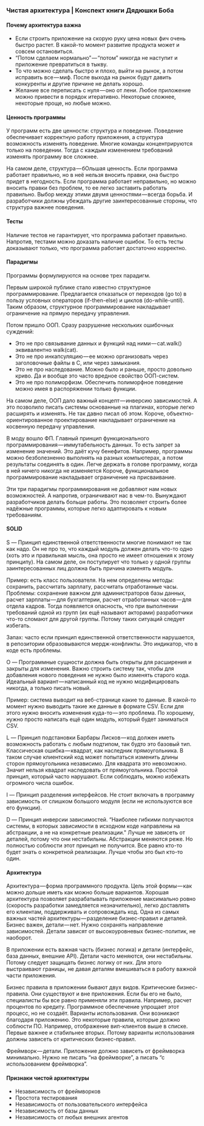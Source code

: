 ### Чистая архитектура | Конспект книги Дядюшки Боба

#### Почему архитектура важна

+ Если строить приложение на скорую руку цена новых фич очень быстро растет. В какой-то момент развитие продукта может и совсем остановиться.
+ “Потом сделаем нормально” — “потом” никогда не наступит и приложение превратиться в тыкву.
+ То что можно сделать быстро и плохо, выйти на рынок, а потом исправить все — миф. После выхода на рынок будут давить конкуренты и другие причине не делать хорошо.
+ Желание все переписать с нуля — оно от лени. Любое приложение можно привести в порядок итеративно. Некоторые сложнее, некоторые проще, но любые можно.

#### Ценность программы

У программ есть две ценности: структура и поведение. Поведение обеспечивает корректную работу приложения, а структура возможность изменять поведение. Многие команды концентрируются только на поведении. Тогда с каждым изменением требований изменять программу все сложнее.

На самом деле, структура — бОльшая ценность. Если программа работает правильно, но в неё нельзя вносить правки, она быстро придет в негодность. Если программа работает неправильно, но можно вносить правки без проблем, то ее легко заставить работать правильно. Выбор между этими двумя ценностями — всегда борьба. И разработчики должны убеждать другие заинтересованные стороны, что структура важнее поведения.

#### Тесты

Наличие тестов не гарантирует, что программа работает правильно. Напротив, тестами можно доказать наличие ошибок. То есть тесты доказывают только, что программа работает достаточно корректно.

#### Парадигмы

Программы формулируются на основе трех парадигм.

Первым широкой публике стало известно структурное программирование. Предлагается отказаться от переходов (go to) в пользу условных операторов (if-then-else) и циклов (do-while-until). Таким образом, структурное программирование накладывает ограничение на прямую передачу управления.

Потом пришло ООП. Сразу разрушение нескольких ошибочных суждений:
+ Это не про связывание данных и функций над ними — cat.walk() эквивалентно walk(cat).
+ Это не про инкапсуляцию — ее можно организовать через заголовочные файлы в C, или через замыкания.
+ Это не про наследование. Можно было и раньше, просто довольно криво. Да и вообще это часто вредное свойство ООП-систем.
+ Это не про полиморфизм. Обеспечить полиморфное поведение можно имея в распоряжении только функции.

На самом деле, ООП дало важный концепт — инверсию зависимостей. А это позволило писать системы основанные на плагинах, которые легко расширять и изменять. Не так давно писал об этом. Короче, объектно-ориентированное проектирование накладывает ограничение на косвенную передачу управления.

В моду вошло ФП. Главный принцип функционального программирования — иммутабельность данных. То есть запрет за изменение значений. Это даёт кучу бенефитов. Например, программы можно безболезненно выполнять на разных компьютерах, а потом результаты соединять в один. Легче держать в голове программу, когда в ней ничего никогда не изменяется Короче, функциональное программирование накладывает ограничение на присваивание.

Эти три парадигмы программирования не добавляют нам новых возможностей. А напротив, ограничивают нас в чем-то. Вынуждают разработчиков делать больше работы. Это позволяет строить более надёжные программы, которые легко адаптировать к новым требованиям.

#### SOLID

S — Принцип единственной ответственности многие понимают не так как надо. Он не про то, что каждый модуль должен делать что-то одно (хоть это и правильная мысль, она просто не имеет отношения к этому принципу). На самом деле, он постулирует что только у одной группы заинтересованных лиц должна быть причина изменять модуль.

Пример: есть класс пользователя. На нем определены методы: сохранить, рассчитать зарплату, рассчитать отработанные часы. Проблемы: сохранение важном для администраторов базы данных, расчет зарплаты — для бухгалтерии, расчет отработанных часов — для отдела кадров. Тогда появляется опасность, что при выполнении требований одной из групп (их ещё называют акторами) разработчики что-то сломают для другой группы. Потому таких ситуаций следует избегать.

Запах: часто если принцип единственной ответственности нарушается, в репозитории образовываются мердж-конфликты. Это индикатор, что в коде есть проблемы.

O — Программные сущности должна быть открыты для расширения и закрыты для изменения. Важно строить систему так, чтобы для добавления нового поведения не нужно было изменять старого кода. Идеальный вариант — написанный код не нужно модифицировать никогда, а только писать новый.

Пример: система выводит на веб-странице какие то данные. В какой-то момент нужно выводить такие же данные в формате CSV. Если для этого нужно вносить изменения куда-то — это проблема. По хорошему, нужно просто написать ещё один модуль, который будет заниматься CSV.

L — Принцип подстановки Барбары Лисков — код должен иметь возможность работать с любым подтипом, так будто это базовый тип. Классическая ошибка — квадрат, как наследник прямоугольника. В таком случае клиентский код может попытаться изменить длины сторон прямоугольника независимо. Для квадрата это невозможно. Значит нельзя квадрат наследовать от прямоугольника. Простой принцип, который часто нарушают. Если соблюдать, можно избежать огромного числа ошибок.

I — Принцип разделения интерфейсов. Не стоит включать в программу зависимость от слишком большого модуля (если не используются все его функции).

D — Принцип инверсии зависимостей. “Наиболее гибкими получаются системы, в которых зависимости в исходном коде направлены на абстракции, а не на конкретные реализации." Лучше не зависеть от деталей, потому что они нестабильны. Абстракции меняются реже. Но полностью соблюсти этот принцип не получится. Все равно кто-то будет знать о конкретной реализации. Лучше чтобы это был кто-то один.

#### Архитектура

Архитектура — форма программного продукта. Цель этой формы — как можно дольше иметь как можно больше вариантов. Хорошая архитектура позволяет разрабатывать приложение максимально ровно (скорость разработки замедляется незначительно), легко доставлять его клиентам, поддерживать и сопровождать код. Одна из самых важных частей архитектуры — разделение бизнес-правил и деталей. Бизнес важен, детали — нет. Нужно сохранять направление зависимостей. Детали зависят от высокоуровневых бизнес-политик, не наоборот.

В приложении есть важная часть (бизнес логика) и детали (интерфейс, база данных, внешние API). Детали часто меняются, они нестабильны. Потому следует защищать бизнес логику от них. Для этого выстраивают границы, не давая деталям вмешиваться в работу важной части приложения.

Бизнес правила в приложении бывают двух видов. Критические бизнес-правила. Они существуют и вне приложения. Если бы его не было, специалисты бы все равно применяли эти правила. Например, расчет процентов по кредиту. Программное обеспечение упрощает этот процесс, но не создаёт. Варианты использования. Они возникают благодаря приложению. Это некоторые правила, которые должно соблюсти ПО. Например, отображение вип-клиентов выше в списке. Первые важнее и стабильнее вторых. Потому варианты использования должны зависеть от критических бизнес-правил.

Фреймворк — детали. Приложение должно зависеть от фреймворка минимально. Нужно не писать “на фреймворке”, а писать “с использованием фреймворка”.

#### Признаки чистой архитектуры

+ Независимость от фреймворков
+ Простота тестирования
+ Независимость от пользовательского интерфейса
+ Независимость от базы данных
+ Независимость от любых внешних агентов